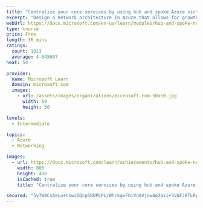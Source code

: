 ```yaml
---
title: "Centralize your core services by using hub and spoke Azure virtual network architecture"
excerpt: "Design a network architecture in Azure that allows for growth and flexibility, secure isolation of critical resources, low administrative overhead, and communication with on-premises network resources."
webUrl: https://docs.microsoft.com/en-us/learn/modules/hub-and-spoke-network-architecture/
type: course
price: Free
length: 36 mins
ratings:
  count: 1013
  average: 4.645607
heat: 54

provider:
  name: Microsoft Learn
  domain: microsoft.com
  images:
    - url: /assets/images/organizations/microsoft.com-50x50.jpg
      width: 50
      height: 50

levels:
  - Intermediate

topics:
  - Azure
  - Networking

images:
  - url: https://docs.microsoft.com/learn/achievements/hub-and-spoke-network-architecture-social.png
    width: 800
    height: 400
    isCached: true
    title: "Centralize your core services by using hub and spoke Azure virtual network architecture"

secured: "5y7W4CsAeLo+UswiOQcp5RUPLPL/WhrkgxF6iVnAVjow4e2axi+5VAFJ8TLRpRT3+ov6sSWs4YZcUOzavbu/+pM/6Xx3FfHCt/RTz3GtR4su05Rvt0DuRuFQk5NH6E9CxH9CKmJMels5lYeSHDajCYFVXB88l1CzIRUHdDDzA3g2pQ9Q1cM8A9brk9zh2HfXHJdkaFQondc10QTqLdC7781LDBY8H+BEPYg29qW09ptc9A5TbkaWsgQJ1GbddmA9+4qIwPDHm0uvddby2nVJ2MALvxkQ6+/Va7cN+5SGhTH5MyryQ0O4WNOXlnyaAP+X+Gri8JZSZH3a264bTE0krbCy+5aHXQclV8fAqmSOjo5LwwzLr0+XqGQHk1zY8vE/QhDdN1dItRTON5ZnMZKAYA==;2GbtfACkUENLRx0xETeTNA=="
---
```


